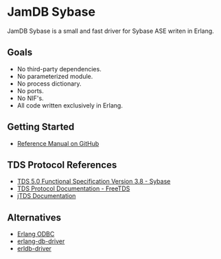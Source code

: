 JamDB Sybase
===============

JamDB Sybase is a small and fast driver for Sybase ASE writen in Erlang.

Goals
-----

* No third-party dependencies.
* No parameterized module.
* No process dictionary.
* No ports.
* No NIF's.
* All code written exclusively in Erlang.

Getting Started
-----
* [Reference Manual on GitHub](https://github.com/kostyushkin/jamdb_sybase/wiki/JamDB-Sybase-Reference-Manual)

TDS Protocol References
-----
* [TDS 5.0 Functional Specification Version 3.8 - Sybase](http://www.sybase.com/content/1040983/Sybase-tds38-102306.pdf)
* [TDS Protocol Documentation - FreeTDS](http://www.freetds.org/tds.html)
* [jTDS Documentation](http://jtds.sourceforge.net/doc.html)

Alternatives
-----
* [Erlang ODBC](http://www.erlang.org/doc/man/odbc.html)
* [erlang-db-driver](https://github.com/denglf/erlang-db-driver)
* [erldb-driver](https://github.com/RYTong/erldb-driver)
